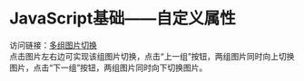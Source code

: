 # JavaScript基础——自定义属性  
访问链接：[多组图片切换]()  
点击图片左右边可实现该组图片切换，点击“上一组”按钮，两组图片同时向上切换图片，点击“下一组”按钮，两组图片同时向下切换图片。